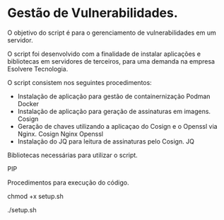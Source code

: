 # Gestão de Vulnerabilidades.

O objetivo do script é para o gerenciamento de vulnerabilidades em um servidor.

O script foi desenvolvido com a finalidade de instalar aplicações e bibliotecas em servidores de terceiros, para uma demanda na empresa Esolvere Tecnologia.

O script consistem nos seguintes procedimentos:

- Instalação de aplicação para gestão de containernização
    Podman
    Docker
- Instalação de aplicação para geração de assinaturas em imagens.
    Cosign
- Geração de chaves utilizando a aplicaçao do Cosign e o Openssl via Nginx.
    Cosign
    Nginx
    Openssl
- Instalação do JQ para leitura de assinaturas pelo Cosign.
     JQ

Bibliotecas necessárias para utilizar o script.

PIP

Procedimentos para execução do código.

chmod +x setup.sh

./setup.sh
